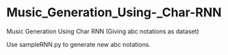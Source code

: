 # Music_Generation_Using-_Char-RNN
Music Generation Using Char RNN (Giving abc notations as dataset)

Use sampleRNN.py to generate new abc notations.
